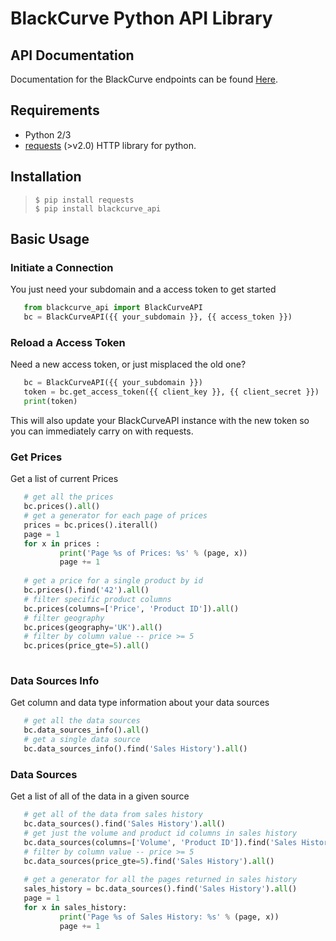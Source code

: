 
# BlackCurve Python API Library
  
## API Documentation  
Documentation for the BlackCurve endpoints can be found [Here](blackcurve.io/api/docs/index.html).  
  
## Requirements  
* Python 2/3  
* [requests](http://docs.python-requests.org/en/master/) (>v2.0) HTTP library for python.  
  
## Installation
> `$ pip install requests`  
> `$ pip install blackcurve_api`

## Basic Usage
### Initiate a Connection
You just need your subdomain and a access token to get started
 ```python
	from blackcurve_api import BlackCurveAPI	
	bc = BlackCurveAPI({{ your_subdomain }}, {{ access_token }})	
```
### Reload a Access Token
Need a new access token, or just misplaced the old one?
 ```python
	bc = BlackCurveAPI({{ your_subdomain }})
	token = bc.get_access_token({{ client_key }}, {{ client_secret }})
	print(token)	
```
This will also update your BlackCurveAPI instance with the new token so you can immediately carry on with requests.

### Get Prices
Get a list of current Prices
 ```python
	# get all the prices
	bc.prices().all()
	# get a generator for each page of prices
	prices = bc.prices().iterall()
	page = 1
	for x in prices :
			print('Page %s of Prices: %s' % (page, x))
			page += 1
			
	# get a price for a single product by id
	bc.prices().find('42').all()
	# filter specific product columns
	bc.prices(columns=['Price', 'Product ID']).all()
	# filter geography
	bc.prices(geography='UK').all()
	# filter by column value -- price >= 5
	bc.prices(price_gte=5).all()
	
```

### Data Sources Info
Get column and data type information about your data sources
 ```python
	# get all the data sources
	bc.data_sources_info().all()
	# get a single data source
	bc.data_sources_info().find('Sales History').all()
```
### Data Sources
Get a list of all of the data in a given source
 ```python
	# get all of the data from sales history
	bc.data_sources().find('Sales History').all()
	# get just the volume and product id columns in sales history
	bc.data_sources(columns=['Volume', 'Product ID']).find('Sales History').all()
	# filter by column value -- price >= 5
	bc.data_sources(price_gte=5).find('Sales History').all()
	
	# get a generator for all the pages returned in sales history
	sales_history = bc.data_sources().find('Sales History').all()
	page = 1
	for x in sales_history:
			print('Page %s of Sales History: %s' % (page, x))
			page += 1
```




